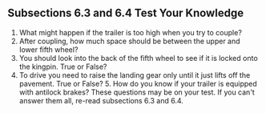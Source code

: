 ## Subsections 6.3 and 6.4 Test Your Knowledge
1. What might happen if the trailer is too high when you try to couple?
2. After coupling, how much space should be between the upper and lower fifth wheel?
3. You should look into the back of the fifth wheel to see if it is locked onto the kingpin. True or False?
4. To drive you need to raise the landing gear only until it just lifts off the pavement. True or False? 5. How do you know if your trailer is equipped with antilock brakes?
These questions may be on your test. If you can't answer them all, re-read subsections 6.3 and 6.4.
